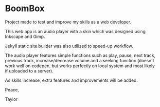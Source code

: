 # BoomBox

Project made to test and improve my skills as a web developer.

This web app is an audio player with a skin which was designed using Inkscape and Gimp.

Jekyll static site builder was also utilized to speed-up workflow.

The audio player features simple functions such as play, pause, next track, previous track, increase/decrease volume and a seeking function (doesn't work well on codepen, but works perfectly on local system and most likely if uploaded to a server).

As skills increase, extra features and improvements will be added.

Peace,

Taylor
